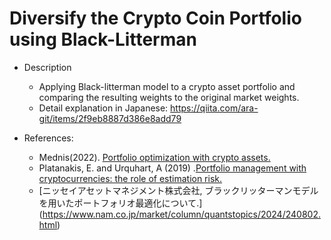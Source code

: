 # Diversify the Crypto Coin Portfolio using Black-Litterman
- Description
    - Applying Black-litterman model to a crypto asset portfolio and comparing the resulting weights to the original market weights.
    - Detail explanation in Japanese: https://qiita.com/ara-git/items/2f9eb8887d386e8add79

- References:
    - Mednis(2022). [Portfolio optimization with crypto assets.](https://umu.diva-portal.org/smash/get/diva2:1672778/FULLTEXT01.pdf)
    - Platanakis, E. and Urquhart, A (2019) .[Portfolio management with cryptocurrencies: the role of estimation risk.](https://www.sciencedirect.com/science/article/abs/pii/S0165176519300254)
    - [ニッセイアセットマネジメント株式会社, ブラックリッターマンモデルを用いたポートフォリオ最適化について.] (https://www.nam.co.jp/market/column/quantstopics/2024/240802.html)
